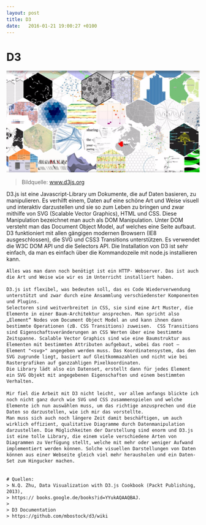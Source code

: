 ```yaml
---
layout: post
title: D3
date:   2016-01-21 19:00:27 +0100
---
```

# D3
![Screenshot from D3](/assets/d3.png)

> Bildquelle: www.d3js.org

D3.js ist eine Javascript-Library um Dokumente, die auf Daten basieren, zu manipulieren. Es verhilft einem, Daten auf eine schöne Art und Weise visuell und interaktiv darzustellen und sie so zum Leben zu bringen und zwar mithilfe von SVG (Scalable Vector Graphics), HTML und CSS. Diese Manipulation bezeichnet man auch als DOM Manipulation. Unter DOM versteht man das Document Object Model, auf welches eine Seite aufbaut.
D3 funktioniert mit allen gängigen modernen Browsern (IE8 ausgeschlossen), die SVG und CSS3 Transitions unterstützen. Es verwendet die W3C DOM API und die Selectors API.
Die Installation von D3 ist sehr einfach, da man es einfach über die Kommandozeile mit node.js installieren kann. 
```npm install d3
Alles was man dann noch benötigt ist ein HTTP- Webserver. Das ist auch die Art und Weise wie wir es im Unterricht installiert haben.

D3.js ist flexibel, was bedeuten soll, das es Code Wiederverwendung unterstützt und zwar durch eine Ansammlung verschiedenster Komponenten und Plugins.
Selectoren sind weitverbreitet in CSS, sie sind eine Art Muster, die Elemente in einer Baum-Architektur ansprechen. Man spricht also „Element“ Nodes vom Document Object Model an und kann ihnen dann bestimmte Operationen (zB. CSS Transitions) zuweisen.  CSS Transitions sind Eigenschaftsveränderungen an CSS Werten über eine bestimmte Zeitspanne. Scalable Vector Graphics sind wie eine Baumstruktur aus Elementen mit bestimmten Attributen aufgebaut, wobei das root – Element "<svg>" angegeben werden muss. Das Koordinatensystem, das den SVG zugrunde liegt, basiert auf Gleitkommazahlen und nicht wie bei Rastergrafiken auf ganzzahligen Pixelkoordinaten.
Die Library lädt also ein Datenset, erstellt dann für jedes Element ein SVG Objekt mit angegebenen Eigenschaften und einem bestimmten Verhalten.

Mir fiel die Arbeit mit D3 nicht leicht, vor allem anfangs blickte ich noch nicht ganz durch wie SVG und CSS zusammenspielen und welche Elemente ich nun auswählen muss, um das richtige anzusprechen und die Daten so darzustellen, wie ich mir das vorstellte.
Man muss sich auch noch längere Zeit damit beschäftigen, um auch wirklich effizient, qualitative Diagramme durch Datenmanipulation darzustellen. Die Möglichkeiten der Darstellung sind enorm und D3.js ist eine tolle Library, die einem viele verschiedene Arten von Diagrammen zu Verfügung stellt, welche mit mehr oder weniger Aufwand implementiert werden können. Solche visuellen Darstellungen von Daten können aus einer Webseite gleich viel mehr herausholen und ein Daten-Set zum Hingucker machen.


# Quellen:
> N.Q. Zhu, Data Visualization with D3.js Cookbook (Packt Publishing, 2013), 
> https:// books.google.de/books?id=YYukAQAAQBAJ.
>
> D3 Documentation
> https://github.com/mbostock/d3/wiki